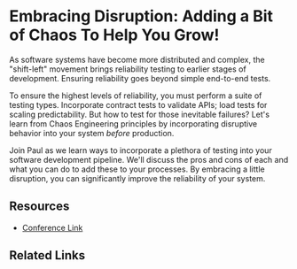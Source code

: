 # Embracing Disruption: Adding a Bit of Chaos To Help You Grow!

As software systems have become more distributed and complex, the "shift-left" movement brings reliability testing to earlier stages of development. Ensuring reliability goes beyond simple end-to-end tests. 

To ensure the highest levels of reliability, you must perform a suite of testing types. Incorporate contract tests to validate APIs; load tests for scaling predictability. But how to test for those inevitable failures? Let's learn from Chaos Engineering principles by incorporating disruptive behavior into your system _before_ production. 

Join Paul as we learn ways to incorporate a plethora of testing into your software development pipeline. We'll discuss the pros and cons of each and what you can do to add these to your processes. By embracing a little disruption, you can significantly improve the reliability of your system.

## Resources
- [Conference Link](https://starwest.techwell.com/program/concurrent-sessions/embracing-disruption-adding-bit-chaos-help-you-grow-starwest-2023)

## Related Links

